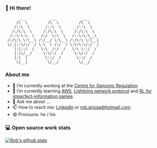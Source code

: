 ### 👋 Hi there!

```
      ___           ___           ___     
     /\  \         /\  \         /\  \    
    /::\  \       /::\  \       /::\  \   
   /:/\:\  \     /:/\:\  \     /:/\:\  \  
  /::\~\:\  \   /:/  \:\  \   /::\~\:\__\ 
 /:/\:\ \:\__\ /:/__/ \:\__\ /:/\:\ \:|__|
 \/_|::\/:/  / \:\  \ /:/  / \:\~\:\/:/  /
    |:|::/  /   \:\  /:/  /   \:\ \::/  / 
    |:|\/__/     \:\/:/  /     \:\/:/  /  
    |:|  |        \::/  /       \::/  /   
     \|__|         \/__/         \/__/       
```

### About me

- 🔭 I’m currently working at the [Centre for Genomic Regulation](https://github.com/EGA-archive)
- 🌱 I’m currently learning [AWS](https://aws.amazon.com/es/), [Lightning network protocol](https://lightning.network/) and [RL for imperfect-information games](https://arxiv.org/abs/2007.13544).
- 💬 Ask me about ...
- 📫 How to reach me: [LinkedIn](https://www.linkedin.com/in/robertoariosa/) or [rob.ariosa@hotmail.com](mailto:rob.ariosa@hotmail.com).
- 😄 Pronouns: he / his

### 💻 Open source work stats

[![Rob's github stats](https://github-readme-stats.vercel.app/api?username=mrrobb&theme=vision-friendly-dark&show_icons=true)](https://github.com/mrrobb)

<!--
**MrRobb/MrRobb** is a ✨ _special_ ✨ repository because its `README.md` (this file) appears on your GitHub profile.

Here are some ideas to get you started:

- 🔭 I’m currently working on ...
- 🌱 I’m currently learning ...
- 👯 I’m looking to collaborate on ...
- 🤔 I’m looking for help with ...
- 💬 Ask me about ...
- 📫 How to reach me: ...
- 😄 Pronouns: ...
- ⚡ Fun fact: ...
-->
